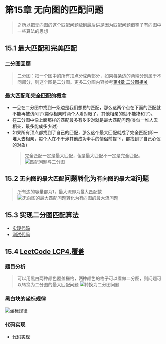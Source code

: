 # 第15章 无向图的匹配问题
> 之所以把无向图的这个匹配问题放到最后讲是因为匹配问题借鉴了有向图中一些算法的思想

## 15.1 最大匹配和完美匹配

### 二分图回顾
> 二分图：把一个图中的所有顶点分成两部分，如果每条边的两端分别属于不同部分，则这个图是二分图。更多二分图内容参考[第4章 二分图相关](第04章_图的深度优先遍历的应用.md#410411-二分图检测)

### 最大匹配和完全匹配的概念
+ 一旦在二分图中找到一条边是我们想要的匹配，那么这两个点在下面的匹配就不能再被访问了(类似相亲时两个人看对眼了，其他相亲的就不能掺和了)。
+ 在二分图中像上面那样的匹配最多有多少对就是最大匹配问题(类似一堆人去相亲，最多能成多少对)
+ 如果所有顶点都找到了自己的匹配，那么这个最大匹配就成了完全匹配(即一堆人去相亲，每个人在不干涉其他成功牵手的情侣前提下，都找到了自己心仪的对象)
  > 完全匹配一定是最大匹配，但是最大匹配不一定是完全匹配。
![匹配问题与二分图](https://img.mukewang.com/szimg/5e057d7400019ef817281080.jpg)

## 15.2 `无向图的最大匹配`问题转化为`有向图的最大流`问题
> 所有边的容量都为1，最大流即为最大匹配数
![无向图的最大匹配问题转化为有向图的最大流问题](https://img1.sycdn.imooc.com/szimg/5e059f160001457017281080.jpg)

## 15.3 实现二分图匹配算法
+ [实现代码](src/main/java/Chapter15Matching/Section1to3Matching/BipartiteMaxMatching.java)
+ [测试代码](src/main/java/Chapter15Matching/Section1to3Matching/Main.java)

## 15.4 [LeetCode LCP4.覆盖](https://leetcode-cn.com/problems/broken-board-dominoes/)

### 题目分析
> 可以用黑白两种颜色覆盖栅格，两种颜色的格子可以看做二分图，则问题可以转换为二分图的最大匹配问题
![转换为二分图问题](https://img1.sycdn.imooc.com/szimg/5e05e57d00014dd217281080.jpg)

### 黑白块的坐标规律
![坐标规律](https://img1.sycdn.imooc.com/szimg/5e05e6450001c16e17281080.jpg)

### 代码实现
+ [代码实现](src/main/java/Chapter15Matching/Section4LeetCodeLCP4/Solution.java)